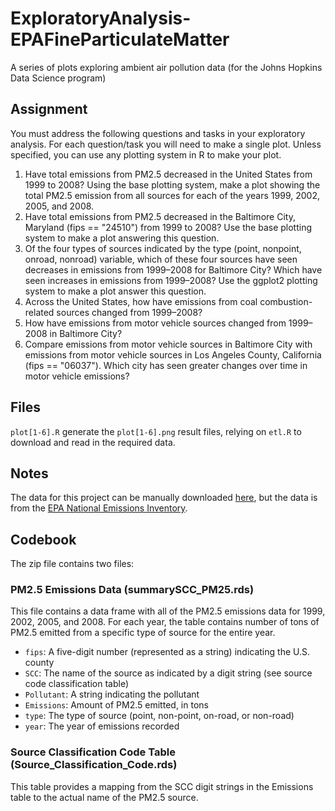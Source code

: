 # ExploratoryAnalysis-EPAFineParticulateMatter
A series of plots exploring ambient air pollution data (for the Johns Hopkins Data Science program)

## Assignment

You must address the following questions and tasks in your exploratory
analysis. For each question/task you will need to make a single
plot. Unless specified, you can use any plotting system in R to make
your plot.

1. Have total emissions from PM2.5 decreased in the United States from 1999 to 2008? Using the base plotting system, make a plot showing the total PM2.5 emission from all sources for each of the years 1999, 2002, 2005, and 2008.
2. Have total emissions from PM2.5 decreased in the Baltimore City, Maryland (fips == "24510") from 1999 to 2008? Use the base plotting system to make a plot answering this question.
3. Of the four types of sources indicated by the type (point, nonpoint, onroad, nonroad) variable, which of these four sources have seen decreases in emissions from 1999–2008 for Baltimore City? Which have seen increases in emissions from 1999–2008? Use the ggplot2 plotting system to make a plot answer this question.
4. Across the United States, how have emissions from coal combustion-related sources changed from 1999–2008?
5. How have emissions from motor vehicle sources changed from 1999–2008 in Baltimore City?
6. Compare emissions from motor vehicle sources in Baltimore City with emissions from motor vehicle sources in Los Angeles County, California (fips == "06037"). Which city has seen greater changes over time in motor vehicle emissions?


## Files

`plot[1-6].R` generate the `plot[1-6].png` result files, relying on `etl.R` to download and read in the required data.


## Notes

The data for this project can be manually downloaded [here](https://d396qusza40orc.cloudfront.net/exdata%2Fdata%2FNEI_data.zip), but the data is from the [EPA National Emissions Inventory](https://www.epa.gov/air-emissions-inventories).

## Codebook

The zip file contains two files:

### PM2.5 Emissions Data (summarySCC_PM25.rds)

This file contains a data frame with all of the PM2.5 emissions data
for 1999, 2002, 2005, and 2008. For each year, the table contains
number of tons of PM2.5 emitted from a specific type of source for the
entire year.

* `fips`: A five-digit number (represented as a string) indicating the U.S. county
* `SCC`: The name of the source as indicated by a digit string (see source code classification table)
* `Pollutant`: A string indicating the pollutant
* `Emissions`: Amount of PM2.5 emitted, in tons
* `type`: The type of source (point, non-point, on-road, or non-road)
* `year`: The year of emissions recorded

### Source Classification Code Table (Source_Classification_Code.rds)

This table provides a mapping from the SCC digit strings in the
Emissions table to the actual name of the PM2.5 source.